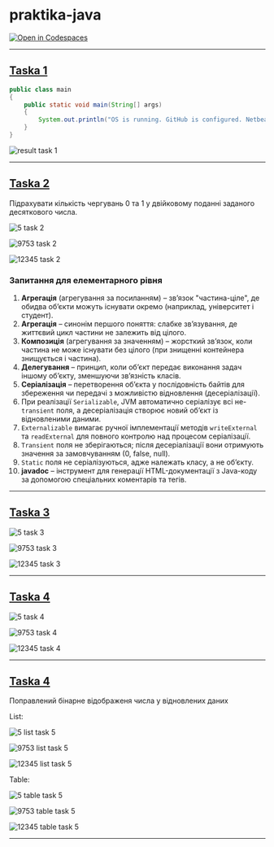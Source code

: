 # praktika-java

[![Open in Codespaces](https://classroom.github.com/assets/launch-codespace-2972f46106e565e64193e422d61a12cf1da4916b45550586e14ef0a7c637dd04.svg)](https://musical-space-chainsaw-6x4xqxrvj4jf4v99.github.dev/)

---

## [Taska 1](https://github.com/1kalina/praktika-java/tree/main/1-taska/src/)

```Java
public class main 
{
    public static void main(String[] args) 
    {
        System.out.println("OS is running. GitHub is configured. Netbeans is up.");
    }
}
```

![result task 1](https://github.com/1kalina/praktika-java/blob/main/images/1-taska/result.png)

---

## [Taska 2](https://github.com/1kalina/praktika-java/tree/main/2-taska/src/ex02)
Підрахувати кількість чергувань 0 та 1 у двійковому поданні заданого десяткового числа.

![5 task 2](https://github.com/1kalina/praktika-java/blob/main/images/2-taska/5.png)

![9753 task 2](https://github.com/1kalina/praktika-java/blob/main/images/2-taska/9753.png)

![12345 task 2](https://github.com/1kalina/praktika-java/blob/main/images/2-taska/12345.png)

### Запитання для елементарного рівня
1. **Агрегація** (агрегування за посиланням) – зв’язок "частина-ціле", де обидва об’єкти можуть існувати окремо (наприклад, університет і студент).  
2. **Агрегація** – синонім першого поняття: слабке зв’язування, де життєвий цикл частини не залежить від цілого.  
3. **Композиція** (агрегування за значенням) – жорсткий зв’язок, коли частина не може існувати без цілого (при знищенні контейнера знищується і частина).  
4. **Делегування** – принцип, коли об’єкт передає виконання задач іншому об’єкту, зменшуючи зв’язність класів.  
5. **Серіалізація** – перетворення об’єкта у послідовність байтів для збереження чи передачі з можливістю відновлення (десеріалізації).  
6. При реалізації `Serializable`, JVM автоматично серіалізує всі не-`transient` поля, а десеріалізація створює новий об’єкт із відновленими даними.  
7. `Externalizable` вимагає ручної імплементації методів `writeExternal` та `readExternal` для повного контролю над процесом серіалізації.  
8. `Transient` поля не зберігаються; після десеріалізації вони отримують значення за замовчуванням (0, false, null).  
9. `Static` поля не серіалізуються, адже належать класу, а не об’єкту.  
10. **javadoc** – інструмент для генерації HTML-документації з Java-коду за допомогою спеціальних коментарів та тегів.

---

## [Taska 3](https://github.com/1kalina/praktika-java/tree/main/3-taska/src/ex02)

![5 task 3](https://github.com/1kalina/praktika-java/blob/main/images/3-taska/5.png)

![9753 task 3](https://github.com/1kalina/praktika-java/blob/main/images/3-taska/9753.png)

![12345 task 3](https://github.com/1kalina/praktika-java/blob/main/images/3-taska/12345.png)

---

## [Taska 4](https://github.com/1kalina/praktika-java/tree/main/4-taska/src/ex02)

![5 task 4](https://github.com/1kalina/praktika-java/blob/main/images/4-taska/5.png)

![9753 task 4](https://github.com/1kalina/praktika-java/blob/main/images/4-taska/9753.png)

![12345 task 4](https://github.com/1kalina/praktika-java/blob/main/images/4-taska/12345.png)

---

## [Taska 4](https://github.com/1kalina/praktika-java/tree/main/5-taska/src/ex02)

Поправлений бінарне відображеня числа у відновлених даних

List:

![5 list task 5](https://github.com/1kalina/praktika-java/blob/main/images/5-taska/5-list.png)

![9753 list task 5](https://github.com/1kalina/praktika-java/blob/main/images/5-taska/9753-list.png)

![12345 list task 5](https://github.com/1kalina/praktika-java/blob/main/images/5-taska/12345-list.png)


Table:

![5 table task 5](https://github.com/1kalina/praktika-java/blob/main/images/5-taska/5-table.png)

![9753 table task 5](https://github.com/1kalina/praktika-java/blob/main/images/5-taska/9753-table.png)

![12345 table task 5](https://github.com/1kalina/praktika-java/blob/main/images/5-taska/12345-table.png)

---

